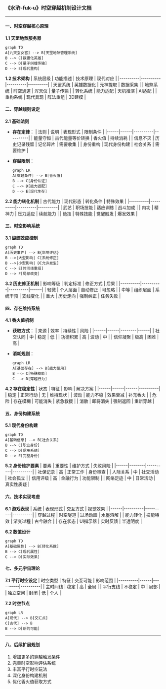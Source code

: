 ### 《水浒-fuk-u》时空穿越机制设计文档

---

#### 一、时空穿越核心原理

**1.1 天罡地煞服务器**
```mermaid
graph TD
A[九天玄女宫] --> B[天罡地煞管理系统]
B --> C[数据化英雄]
C --> D[量子纠缠传输]
D --> E[现代重构]
```

**1.2 技术架构**
| 系统层级 | 功能描述 | 技术原理 | 现代对应 |
|----------|----------|----------|----------|
| 天罡系统 | 英雄数据化 | 元神提取 | 数据采集 |
| 地煞系统 | 时空通道 | 浑天仪 | 量子传输 |
| 转化系统 | 能力适配 | 天机推演 | AI适配 |
| 重构系统 | 现代具现 | 阵法重组 | 3D建模 |

#### 二、穿越规则设定

**2.1 基础法则**
- **存在定律**：
  | 法则 | 说明 | 表现形式 | 限制条件 |
  |------|------|----------|----------|
  | 能量守恒 | 古代能量等价转换 | 香火值 | 持续消耗 |
  | 信息不灭 | 历史记录残留 | 记忆碎片 | 需要收集 |
  | 身份重构 | 现代身份构建 | 社会关系 | 需要维护 |

- **穿越限制**：
  ```mermaid
  graph LR
  A[穿越条件] --> B[香火值]
  B --> C[身份认证]
  C --> D[能力适配]
  D --> E[现代生存]
  ```

**2.2 能力转化机制**
| 古代能力 | 现代形态 | 转化条件 | 特殊效果 |
|----------|----------|----------|----------|
| 武艺 | 职场技能 | 适应训练 | 战斗加成 |
| 内功 | 精神力 | 压力适应 | 续航能力 |
| 绝技 | 特殊技能 | 觉醒触发 | 爆发效果 |

#### 三、时空影响系统

**3.1 蝴蝶效应控制**
```mermaid
graph TD
A[历史事件] --> B{影响评估}
B -->|大型影响| C[系统修正]
B -->|小型影响| D[允许发生]
C --> E[时间线重组]
D --> F[局部改变]
```

**3.2 历史修正机制**
| 影响等级 | 判定标准 | 修正方式 | 后果 |
|----------|----------|----------|------|
| 轻微 | 个人层面 | 自动修正 | 可忽略 |
| 中等 | 组织层面 | 系统干预 | 支线变化 |
| 重大 | 历史走向 | 强制纠正 | 任务失败 |

#### 四、存在维持系统

**4.1 香火值机制**
- **获取方式**：
  | 来源 | 效率 | 持续性 | 风险 |
  |------|------|--------|------|
  | 社交认同 | 中 | 稳定 | 低 |
  | 功德积累 | 高 | 波动 | 中 |
  | 信仰凝聚 | 极高 | 困难 | 高 |

- **消耗规则**：
  ```mermaid
  graph LR
  A[基础存在] --> B[能力使用]
  B --> C[特殊技能]
  C --> D[穿越行为]
  ```

**4.2 存在稳定性**
| 状态 | 特征 | 影响 | 解决方案 |
|------|------|------|----------|
| 稳定 | 正常行动 | 无 | 维持现状 |
| 波动 | 能力不稳 | 效果衰减 | 补充香火 |
| 危险 | 存在模糊 | 可能消失 | 紧急救援 |
| 消散 | 即将消失 | 强制返回 | 重新穿越 |

#### 五、身份构建系统

**5.1 现代身份构建**
```mermaid
graph TD
A[基础信息] --> B[社会关系]
B --> C[职业身份]
C --> D[信用系统]
D --> E[完整身份]
```

**5.2 身份维护要素**
| 要素 | 重要性 | 维护方式 | 失败风险 |
|------|--------|----------|----------|
| 社保记录 | 高 | 正常工作 | 身份审查 |
| 人际关系 | 中 | 社交活动 | 社会孤立 |
| 信用评级 | 高 | 金融行为 | 功能限制 |
| 网络足迹 | 中 | 日常活动 | 真实性质疑 |

#### 六、技术实现考虑

**6.1 游戏表现**
| 系统 | 表现形式 | 交互方式 | 视觉效果 |
|------|----------|----------|----------|
| 穿越过程 | 时空隧道 | 过场动画 | 水墨溶解 |
| 能力转化 | 技能特效 | 渐变过程 | 古今融合 |
| 存在状态 | UI指示器 | 实时反馈 | 半透明度 |

**6.2 数值设计**
```mermaid
graph TD
A[基础属性] --> B[转化系数]
B --> C[现代属性]
C --> D[实际效果]
```

#### 七、多元宇宙理论

**7.1 平行时空设定**
| 时空类型 | 特征 | 交互可能 | 影响范围 |
|----------|------|----------|----------|
| 主时间线 | 稳定 | 高 | 全局 |
| 平行支线 | 不稳定 | 中 | 局部 |
| 独立空间 | 封闭 | 低 | 个人 |

**7.2 时空节点**
```mermaid
graph LR
A[现代] --> B[交汇点]
C[古代] --> B
B --> D[新的可能]
```

---

#### 八、后续扩展规划

1. 增加更多的穿越触发条件
2. 完善时空影响评估系统
3. 丰富平行时空玩法
4. 深化身份构建机制
5. 优化香火值获取方式
